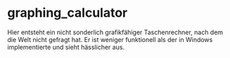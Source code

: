 # graphing_calculator
Hier entsteht ein nicht sonderlich grafikfähiger Taschenrechner, nach dem die Welt nicht gefragt hat. Er ist weniger funktionell als der in Windows implementierte und sieht hässlicher aus.
